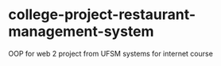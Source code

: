 # college-project-restaurant-management-system
OOP for web 2 project from UFSM systems for internet course 
